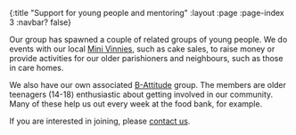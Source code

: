 {:title "Support for young people and mentoring"
 :layout :page
 :page-index 3
 :navbar? false}

Our group has spawned a couple of related groups of young people. We do events with our local [Mini Vinnies](https://www.svp.org.uk/mini-vinnies), such as cake sales, to raise money or provide activities for our older parishioners and neighbours, such as those in care homes.

We also have our own associated [B-Attitude](https://www.svp.org.uk/svp-b-attitude) group. The members are older teenagers (14-18) enthusiastic about getting involved in our community. Many of these help us out every week at the food bank, for example.

If you are interested in joining, please [contact us](../../pages-output/contact/).
